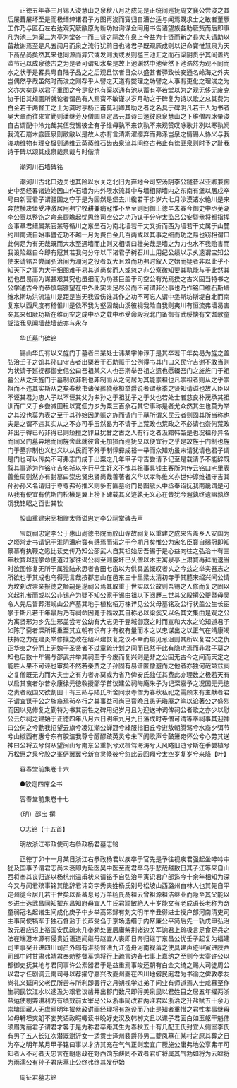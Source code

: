 <!-- { "loadSidebar": true } -->
　　正徳五年春三月锡人浚慧山之泉秋八月功成先是正统间廵抚周文襄公尝浚之其后屡葺屡坏至是而极缙绅诸君子方图再浚而寳归自漕台适与闻焉既求士之敏者董厥工作乃与匠石左右达观究厥敝原为新功始询谋佥同用书告诸望族各助厥赀而后即事凡为池三为渠二为亭为堂各一而三贤之祠故在泉上今益为十贤而新之县大夫请助以菑故谢焉至是凡五阅月而泉之流行犹前日也诸君子既观厥成则以记命寳惟慧泉为天下髙品尚矣然其来也同源而异穴或发则汍或发则槛三池汇之而石渠阴贯乎其间盖约滥节迅以成泉徳古之为是者可谓知水矣是故上池渊然中池莹然下池浩然为观不同而水之状于是畧具粤自陆子品之之后观且饮者日众以盛甚者驿致长安通名岭海之外夫岂偶然乎哉虽然时而浚之则存乎人譬之天道有燮理之功譬之人事有更化之理浚之为义亦大矣是以君子重图之今是役也有渠以通有池以蓄有亭若堂以为之观无侈无废克协于旧其规画所就论者谓邑有人焉寳不敏谨以岁月勒之于碑复为诗以歌之总其费为白金若干两督工之士为龚时亨杨正甫莫利卿其助之者之名具于碑阴凡若干人为书者吴大章而往来宣勤则潘继芳及僧圆显定昌云其诗曰邃彼原泉慧山之下维僧若冰肇浚自古谓配中泠允哉其伍我锡彼金有子维母孰不来饮孰不来观赞叹咏歌井冽以寒孰阏我流石崩木蠧匪泉则敝敝以是故人亦有言清斯濯缨弃而弗涤岂泉之情锡人协义与我浚功维物有理变极则通维云蒸蒸维石齿齿泉流其间终古弗止有徳匪泉则时予之耻我诗于碑以颂其成泉哉泉哉与时偕清

　　潮河川石墙碑铭

　　潮河川古北口边关也其险以水关之北旧为弃地今司空汤阴李公鐩昔以亚卿兼御史中丞经畧诸边始因山作石墙为内外限水流其中与墙相际墙内之东南有堡以居戍卒号曰新营君子谓疆圉之守于是为固然是堡去川纔若干歩岁六七月沙漠诸水絶川是来奔放横决堡受冲激居用弗宁牧耕兼病冦惟不至至则罔御正徳辛未春今御史中丞芜湖李公贡以整饬之命来顾瞻起忧思终司空公之功乃谋于分守太监吕公安暨叅将都指挥佥事章君缙属某官某等循川之东垒石为南北墙若干丈又折而西为墙若干丈属于山麓约川南流自始事暨讫功不越一月为费白金几百两或以其事之细而功之易也窃相谓曰此何足为有无哉既而大水至遇墙而止则又相谓曰壮矣哉是墙之为力也水不我贻害而我设险继自今即有冦其若我何分守以下诸君子树石川上用纪公绩以示乆逺谓宝知公使来请铭吾尝闻弘治间为潮河之役者既大且难而功弗时叙人之始而疑者非以此乎不知天下之事为大于细图难于易其道尚矣而人或忽之非公察微知要其孰能与于此然其初也虽易而为谋甚艰其究也虽细而为功甚巨盖于司空公有光焉揆之古义固当特书之公学通古今而恭慎端雅望在中外此实未足尽公而不可谓非公事也乃作铭曰维石斯墙维水斯坊洪流溢川是距是当无我毁伤谁其作之功不可忘人谓中丞斯坊斯堤自北而南复东以西尺度有稽惟川是依不我为壑固哉山溪彼视我险自我则夷川有恒流弗墙曷害突其来如厥功斯在维司空之成中丞之载中丞受命殿我北门备御有武绥懐有文耆歌童謡溢我见闻墙哉墙哉亦与永存

　　华氏墓门碑铭

　　锡山华氏有以义旌门于墓者曰某处士讳某字仲谆于是其卒若干年矣曷为旌之盖弘治壬子之饥其孙曰守吉者出粟若干石助赈于公例得书其门曰义民守吉谢不敢当则为状请于廵抚都御史佀公曰吾祖某义人也吾斯举吾祖之遗也愿辍吾门之旌旌门于祖墓公从之夫旌门于墓制欤非制也非制而从之何居为其能崇祖也凡崇祖者则从之乎崇祖而不违其实斯从之矣春秋书诸侯葬独蔡桓举爵说者谓蔡季之贤知请谥也故人臣以不诬其君为忠人子以不诬其父为孝孙之于祖犹子之于父也若处士者慈良朴茂承其祖训而广义于乡尝减田租以寛佃力岁为粟三百余石其它事称是者尤众然其生也莫为举之其没也莫为表之至于其孙始因助赈之旌而请门于墓所谓义民云者则固其所当称也夫是之谓不违其实从之不亦可乎虽然曷为不请于上荒政也荒政之不必请也奈何荒政非出于得已茍非得已则矫擅之罪且犹甘之古之人有行之者汲黯韩韶是也况祖孙异名而同义门墓异地而同旌舎此就彼曾无加损而廵抚又以便宜行之乎是故旌于门制也旌门于墓非制也义也义以从民而不外于制惇彛成裕一举而众知劝虽未请犹请也君子谓是门也可以传矣不可弗志门成于出粟之几年甲子守吉尝请予记至是载请予不能辞既叙其事遂为作铭守吉名祯以字行平生好义不愧其祖事具钱主客所为传云铭曰宅里表善维周则然亦有封墓曰崇忠贤忠贤尚哉善著者义华以孝称维义亦世仲谆维祖守吉其孙孙孙义名请归于尊尊弗茍推义则多有匪墓树门曷图厥乆中丞奉诏抚我南畿谓是可从我有便宜有伉斯门松楸是翼上榜下碑载其义迹孰无义心在昔犹今遐孰终遗幽孰终沉我铭昭之百世其钦

　　胶山重建宋丞相赠太师谥忠定李公祠堂碑去声

　　宝既祠忠定李公于惠山尚徳书院而胶山寺故祠复以重建之成来告盖乡人安国为之顷常走书请记于淮阴漕府寳有感焉而诺之于今期月矣惟公为宋名臣寳自弱冠即知景慕有执鞭之愿比读史传乃知公邵武人自其祖始居吾锡于是心益向往之弘治十有三年秋寳以提学命便道过家往谒公祠至则废坏已乆僧以木主寓泉亭上肃寳再拜而退当时欲图修复无所于属独陆永思者舍田七亩以为供具盖慨叹者乆之今兹之举实吾志之所欲也于其成也乌得无言哉按郡志山在邑东三十里梁太清初寺于其麓宋绍兴间公请为坟刹改崇亲报徳之额嗣是遂祠公焉其取重于世实以公故则吾锡之人修而复之固以义起礼者而或以公非锡产为疑不知公家于锡由祖以下阅歴三世其父殿撰公夔暨母吴令人先后皆葬湛岘山公庐墓其地手植松栢万株详见公父母墓铭及公行状盖公生长宦学于斯凡若干年最后乃有祠命因薨于福故其自称必以梁溪又以名其文集由是观之公为寓贤邪为乡先生邪盖尝考公幼有大志见于登城御宼之时而宣和大水之论知道君子如陈了斋者深所期重至其立朝有识有才有权有量而本之以忠谋出之以正气在靖康竭扶持之力在建炎举修攘之政在绍兴建恢复之议不幸而屡见忌沮则其所以复君父之仇正华夷之分而上无媿于圣贤者不过章疏计划之间而已然于此有隐功焉而非君子莫之知也后数十年锡与邵武并举其祠至于今废而复兴则是非之公固无古今之间而天定之能胜人果不可诬也审矣不然若秦贾之子孙固有易谱匿像避而之他者亦独何哉第兹祠之复僧既无力而大夫士之有力者亦莫或为省乃俾安氏独任其费此亦理数之极若天有以启其衷者尔昔永康徐元徳敎授邵学首议建公祠晦庵朱子为记深嘉予之况国无元徳之责者哉国又欲割田十有三畆与陆氏所舍同隶寺僧为春秋私祀之需顾未有主献者君子谓宜谋于公之族裔焉茍卒行之其事益可尚已寳晩且愚无晦庵之笔以论著公之盛烈而因以见修复之勤特为书其丽牲之碑用纪岁月且为迎送神词俾祠公者歌之亦少以慰公云尔祠之建始于正徳四年八月六日明年九月九日落成时寺僧可清等奉祠事其迎神曰公何之兮勤我招望云旗兮凌江潮公蝉冠兮綘服指旧丘兮逰敖朝腾驾兮水裔夕弭节兮山椒西有惠兮东有胶洁我尊兮醇醪跂英灵兮未下阗歌声兮鼓箫宛怀公兮心劳其送神曰公将去兮何从望闽山兮南东公重帆兮双楫驾海涛兮天风睠旧逰兮斯在手尝植兮万松惠之泉兮胶之峯俨翼翼兮新宫灵倐彼兮忽此云回翔兮太空岁复岁兮来降【叶】

　　容春堂前集卷十六

　　●钦定四库全书

　　容春堂前集卷十七

　　（明）邵宝 撰

　　○志铭【十五首】

　　明故浙江布政使司右叅政杨君墓志铭

　　正徳丁卯十一月某日浙江右叅政杨君以疾卒于官先是予往视疾君强起坐呻吟中犹及国事予谓君志尚未衰即为延医吴中医至而君卒乌乎悲哉越数日其子江等来自山西将奉其丧归遂以杨杭州温甫状来请铭予自弘治甲寅识君户部迄今十余年相知为深今又与闻君殡事铭其能辞君讳竒字秀夫姓杨氏别号松坡山西潞州白林人也其先自平定州徙今居几若干世矣以畜蕃息号万羊杨氏髙祖云曾祖源祖洁继业而隐至其父能以乡进士选武昌同知擢东昌知府母宜人牛氏君颕敏絶人十岁能文有老成语长老称为竒童弱冠名起诸生间成化庚子中乡举髙第録有刻文明年辛丑得进士授户部河南清吏司主事简使犒军于独石督盐于长芦受刍于京场选缗于内帑廉公平简后先一轨戊申弘治改元君应诏上裕国安民疏未几奉勅处置居庸紫荆诸边关军饷君上疏极言足食足兵之法在端澄本源有侵贵近语道闻继母赵宜人丧即日奔归继丁东昌公忧壬子起复为福建司主事癸丑进四川司员外郎有淮扬督漕九江造舟河南视菑之使具建声迹甲寅进陜西司郎中时甘肃弗靖君奉勅整督军饷将行上疏言边备七事上嘉纳之至则今太宰许公以都御史抚其地与君同事许公素器君于是益重焉事竣还朝有白金文绮之赐大司徒周公以君才任剧调云南司寻以荐擢守嘉兴改夔州夔在四川地僻民厖君为书谕之俾敦孝友尚礼义延问父老民所苦与所利即罢行之月朔视学进弟子问业有师道焉人士咸慕至作生祠民饮江水以逺汲为艰君议凿井出郡门数尺即得美泉民以君姓目之居五年擢两浙盐运使剔弊讲利方有绩效前太宰马公以浙事简改君两淮君以浙治之升盐赋五十余万崇墉固藏人无虞焉明年擢叅政讲画经理将有施设而乃止是知者重惜之君性孝事继母如母轩坦爽朗不妄笑语政暇輙读书晩好史汉及韩栁文且以课子君面白如玉躯干魁伟须眉秀丽君子谓君才畧于是为称君卒距其生为春秋五十有几配王氏封宜人侧室李氏有男子五人长江次潜溉澍沂女一适贡士泽州裴爵孙男二夔凤墓在某村之原其葬之日为卒之明年某月甲子铭曰事以才济其充在气气正则宏宜广厥施公庸弗地公享弗年可知者人不可者天忠言在朝惠政在野西饷东鹾罔不效者君纩将属其气勃如将为云嘘将为雨濡公有孙子君庆萃止公终弗终其发伊始

　　周征君墓志铭

